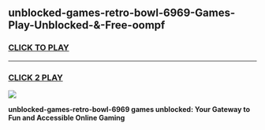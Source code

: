
## unblocked-games-retro-bowl-6969-Games-Play-Unblocked-&-Free-oompf
<h3>
<a href="https://premium76.site?title=unblocked-games-retro-bowl-6969&ref=24A">CLICK TO PLAY</a></h3>
<hr>

<h3>
<a href="https://premium76.site?title=unblocked-games-retro-bowl-6969&ref=24A">CLICK 2 PLAY</a>
  
</h3>

<a href="https://premium76.site?title=unblocked-games-retro-bowl-6969&ref=24A"><img src="https://clearcache.store/games.png"></a>


**unblocked-games-retro-bowl-6969 games unblocked: Your Gateway to Fun and Accessible Online Gaming**
